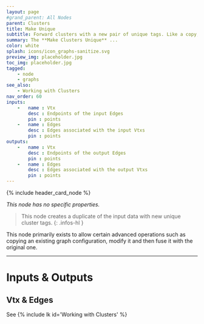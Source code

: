 ```yaml
---
layout: page
#grand_parent: All Nodes
parent: Clusters
title: Make Unique
subtitle: Forward clusters with a new pair of unique tags. Like a copy, only much faster.
summary: The **Make Clusters Unique** ...
color: white
splash: icons/icon_graphs-sanitize.svg
preview_img: placeholder.jpg
toc_img: placeholder.jpg
tagged:
    - node
    - graphs
see_also:
    - Working with Clusters
nav_order: 60
inputs:
    -   name : Vtx
        desc : Endpoints of the input Edges
        pin : points
    -   name : Edges
        desc : Edges associated with the input Vtxs
        pin : points
outputs:
    -   name : Vtx
        desc : Endpoints of the output Edges
        pin : points
    -   name : Edges
        desc : Edges associated with the output Vtxs
        pin : points
---
```


{% include header_card_node %}

*This node has no specific properties.*

> This node creates a duplicate of the input data with new unique cluster tags.
{: .infos-hl }

This node primarily exists to allow certain advanced operations such as copying an existing graph configuration, modify it and then fuse it with the original one.  


---
# Inputs & Outputs
## Vtx & Edges
See {% include lk id='Working with Clusters' %}